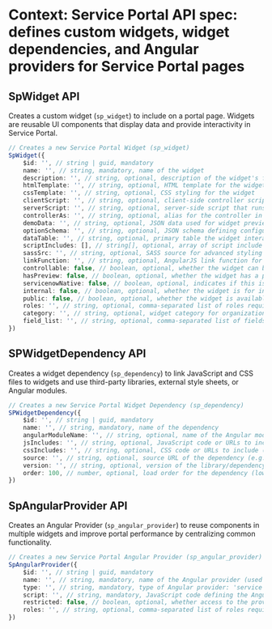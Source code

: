 # **Context**: Service Portal API spec: defines custom widgets, widget dependencies, and Angular providers for Service Portal pages

## SpWidget API

Creates a custom widget (`sp_widget`) to include on a portal page. Widgets are reusable UI components that display data and provide interactivity in Service Portal.

```typescript
// Creates a new Service Portal Widget (sp_widget)
SpWidget({
    $id: '', // string | guid, mandatory
    name: '', // string, mandatory, name of the widget
    description: '', // string, optional, description of the widget's functionality
    htmlTemplate: '', // string, optional, HTML template for the widget's client-side view
    cssTemplate: '', // string, optional, CSS styling for the widget
    clientScript: '', // string, optional, client-side controller script (AngularJS controller function)
    serverScript: '', // string, optional, server-side script that runs before the widget is rendered
    controllerAs: '', // string, optional, alias for the controller in the template (default: 'c')
    demoData: '', // string, optional, JSON data used for widget preview/demo in Service Portal Designer
    optionSchema: '', // string, optional, JSON schema defining configurable options for the widget
    dataTable: '', // string, optional, primary table the widget interacts with
    scriptIncludes: [], // string[], optional, array of script include sys_ids or names to be used in server script
    sassSrc: '', // string, optional, SASS source for advanced styling with variables and nesting
    linkFunction: '', // string, optional, AngularJS link function for direct DOM manipulation
    controllable: false, // boolean, optional, whether the widget can be controlled by other widgets via events, default false
    hasPreview: false, // boolean, optional, whether the widget has a preview template, default false
    servicenowNative: false, // boolean, optional, indicates if this is a ServiceNow native widget, default false
    internal: false, // boolean, optional, whether the widget is for internal use only, default false
    public: false, // boolean, optional, whether the widget is available for public access, default false
    roles: '', // string, optional, comma-separated list of roles required to view the widget
    category: '', // string, optional, widget category for organization in Service Portal Designer
    field_list: '', // string, optional, comma-separated list of fields from dataTable to be available in the widget
})
```

## SPWidgetDependency API

Creates a widget dependency (`sp_dependency`) to link JavaScript and CSS files to widgets and use third-party libraries, external style sheets, or Angular modules.

```typescript
// Creates a new Service Portal Widget Dependency (sp_dependency)
SPWidgetDependency({
    $id: '', // string | guid, mandatory
    name: '', // string, mandatory, name of the dependency
    angularModuleName: '', // string, optional, name of the Angular module to be injected (for Angular dependencies)
    jsIncludes: '', // string, optional, JavaScript code or URLs to include (multiple URLs separated by newlines)
    cssIncludes: '', // string, optional, CSS code or URLs to include (multiple URLs separated by newlines)
    source: '', // string, optional, source URL of the dependency (e.g., CDN URL)
    version: '', // string, optional, version of the library/dependency for tracking
    order: 100, // number, optional, load order for the dependency (lower numbers load first), default 100
})
```

## SpAngularProvider API

Creates an Angular Provider (`sp_angular_provider`) to reuse components in multiple widgets and improve portal performance by centralizing common functionality.

```typescript
// Creates a new Service Portal Angular Provider (sp_angular_provider)
SpAngularProvider({
    $id: '', // string | guid, mandatory
    name: '', // string, mandatory, name of the Angular provider (used to inject into widgets)
    type: '', // string, mandatory, type of Angular provider: 'service'|'factory'|'directive'|'filter'|'value'|'constant'|'provider'
    script: '', // string, mandatory, JavaScript code defining the Angular provider implementation
    restricted: false, // boolean, optional, whether access to the provider is restricted by roles, default false
    roles: '', // string, optional, comma-separated list of roles required to use the provider (only applies when restricted=true)
})
